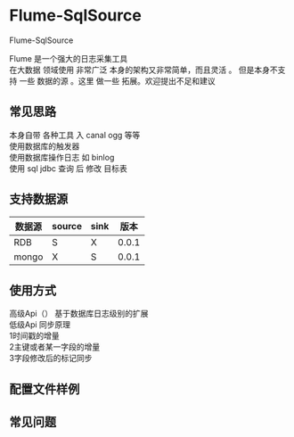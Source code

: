 # Flume-SqlSource
Flume-SqlSource

Flume  是一个强大的日志采集工具  
在大数据 领域使用 非常广泛 本身的架构又非常简单，而且灵活 。
但是本身不支持 一些 数据的源 。这里 做一些 拓展。欢迎提出不足和建议 

## 常见思路 
本身自带 各种工具 入 canal  ogg  等等  
使用数据库的触发器   
使用数据库操作日志  如 binlog    
使用 sql  jdbc 查询 后 修改 目标表  


## 支持数据源 

| 数据源  | source | sink |版本 |
| ------ | ------ | ------ | ------ |
| RDB| S |  X| 0.0.1 |
| mongo | X |  S|  0.0.1|


## 使用方式 
高级Api（）
基于数据库日志级别的扩展  
低级Api 同步原理  
1时间戳的增量  
2主键或者某一字段的增量  
3字段修改后的标记同步  



## 配置文件样例

## 常见问题 